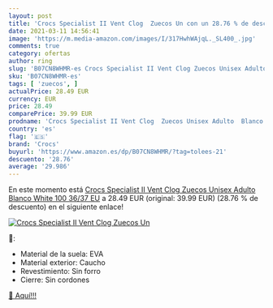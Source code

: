 ```yaml
---
layout: post
title: 'Crocs Specialist II Vent Clog  Zuecos Un con un 28.76 % de descuento'
date: 2021-03-11 14:56:41
image: 'https://m.media-amazon.com/images/I/317HwhWAjqL._SL400_.jpg'
comments: true
category: ofertas
author: ring
slug: 'B07CN8WHMR-es Crocs Specialist II Vent Clog Zuecos Unisex Adulto Blanco...'
sku: 'B07CN8WHMR-es'
tags: [ 'zuecos', ]
actualPrice: 28.49 EUR
currency: EUR
price: 28.49
comparePrice: 39.99 EUR
prodname: 'Crocs Specialist II Vent Clog  Zuecos Unisex Adulto  Blanco  White 100   36/37 EU'
country: 'es'
flag: '🇪🇸'
brand: 'Crocs'
buyurl: 'https://www.amazon.es/dp/B07CN8WHMR/?tag=tolees-21'
descuento: '28.76'
average: '29.986'
---
```


En este momento está [Crocs Specialist II Vent Clog  Zuecos Unisex Adulto  Blanco  White 100   36/37 EU](https://www.amazon.es/dp/B07CN8WHMR/?tag=tolees-21) a 28.49 EUR (original: 39.99 EUR) (28.76 %  de descuento) en el siguiente enlace!

[![Crocs Specialist II Vent Clog  Zuecos Un](https://m.media-amazon.com/images/I/317HwhWAjqL._SL400_.jpg)](https://www.amazon.es/dp/B07CN8WHMR/?tag=tolees-21)

🔎:

- Material de la suela: EVA
- Material exterior: Caucho
- Revestimiento: Sin forro
- Cierre: Sin cordones

[🛒 Aquí!!!](https://www.amazon.es/dp/B07CN8WHMR/?tag=tolees-21)
